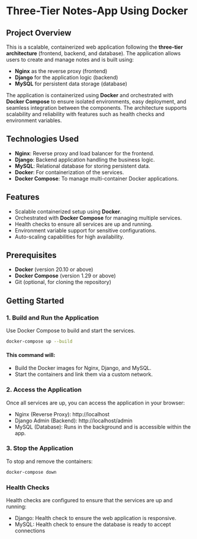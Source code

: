 # Three-Tier Notes-App Using Docker

## Project Overview
This is a scalable, containerized web application following the **three-tier architecture** (frontend, backend, and database). The application allows users to create and manage notes and is built using:

- **Nginx** as the reverse proxy (frontend)
- **Django** for the application logic (backend)
- **MySQL** for persistent data storage (database)

The application is containerized using **Docker** and orchestrated with **Docker Compose** to ensure isolated environments, easy deployment, and seamless integration between the components. The architecture supports scalability and reliability with features such as health checks and environment variables.

## Technologies Used
- **Nginx**: Reverse proxy and load balancer for the frontend.
- **Django**: Backend application handling the business logic.
- **MySQL**: Relational database for storing persistent data.
- **Docker**: For containerization of the services.
- **Docker Compose**: To manage multi-container Docker applications.

## Features
- Scalable containerized setup using **Docker**.
- Orchestrated with **Docker Compose** for managing multiple services.
- Health checks to ensure all services are up and running.
- Environment variable support for sensitive configurations.
- Auto-scaling capabilities for high availability.

## Prerequisites
- **Docker** (version 20.10 or above)
- **Docker Compose** (version 1.29 or above)
- Git (optional, for cloning the repository)

## Getting Started

### 1. Build and Run the Application

Use Docker Compose to build and start the services.
```bash
docker-compose up --build
```

#### This command will:

- Build the Docker images for Nginx, Django, and MySQL.
- Start the containers and link them via a custom network.

### 2. Access the Application

Once all services are up, you can access the application in your browser:

- Nginx (Reverse Proxy): http://localhost
- Django Admin (Backend): http://localhost/admin
- MySQL (Database): Runs in the background and is accessible within the app.

### 3. Stop the Application

To stop and remove the containers:
```bash
docker-compose down
```
### Health Checks
Health checks are configured to ensure that the services are up and running:

- Django: Health check to ensure the web application is responsive.
- MySQL: Health check to ensure the database is ready to accept connections
